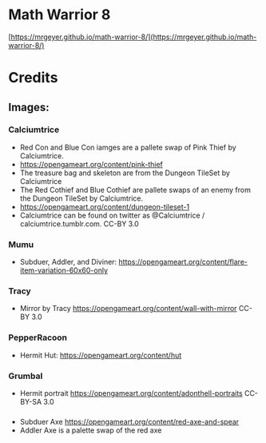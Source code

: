 # Math Warrior 8
[https://mrgeyer.github.io/math-warrior-8/](https://mrgeyer.github.io/math-warrior-8/)

# Credits
## Images:
### Calciumtrice
 - Red Con and Blue Con iamges are a pallete swap of Pink Thief by Calciumtrice. 
 - https://opengameart.org/content/pink-thief
 - The treasure bag and skeleton are from the Dungeon TileSet by Calciumtrice
 - The Red Cothief and Blue Cothief are pallete swaps of an enemy from the Dungeon TileSet by Calciumtrice.
 - https://opengameart.org/content/dungeon-tileset-1
 - Calciumtrice can be found on twitter as @Calciumtrice / calciumtrice.tumblr.com. CC-BY 3.0
### Mumu
 - Subduer, Addler, and Diviner: https://opengameart.org/content/flare-item-variation-60x60-only 
### Tracy
 - Mirror by Tracy https://opengameart.org/content/wall-with-mirror CC-BY 3.0

### PepperRacoon
 - Hermit Hut: https://opengameart.org/content/hut
### Grumbal
- Hermit portrait https://opengameart.org/content/adonthell-portraits CC-BY-SA 3.0

###
- Subduer Axe https://opengameart.org/content/red-axe-and-spear
- Addler Axe is a palette swap of the red axe
